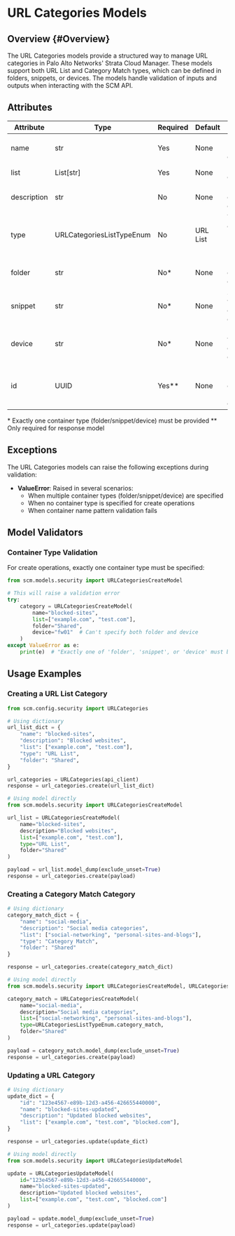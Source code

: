 # URL Categories Models

## Overview {#Overview}

The URL Categories models provide a structured way to manage URL categories in Palo Alto Networks' Strata Cloud Manager.
These models support both URL List and Category Match types, which can be defined in folders, snippets, or devices. The
models handle validation of inputs and outputs when interacting with the SCM API.

## Attributes

| Attribute   | Type                      | Required | Default  | Description                                    |
|-------------|---------------------------|----------|----------|------------------------------------------------|
| name        | str                       | Yes      | None     | Name of the URL category                       |
| list        | List[str]                 | Yes      | None     | Lists of URL categories                        |
| description | str                       | No       | None     | Description of the URL category                |
| type        | URLCategoriesListTypeEnum | No       | URL List | Type of URL category (URL List/Category Match) |
| folder      | str                       | No*      | None     | Folder where category is defined               |
| snippet     | str                       | No*      | None     | Snippet where category is defined              |
| device      | str                       | No*      | None     | Device where category is defined               |
| id          | UUID                      | Yes**    | None     | UUID of the URL category (response only)       |

\* Exactly one container type (folder/snippet/device) must be provided
\** Only required for response model

## Exceptions

The URL Categories models can raise the following exceptions during validation:

- **ValueError**: Raised in several scenarios:
    - When multiple container types (folder/snippet/device) are specified
    - When no container type is specified for create operations
    - When container name pattern validation fails

## Model Validators

### Container Type Validation

For create operations, exactly one container type must be specified:

<div class="termy">

<!-- termynal -->

```python
from scm.models.security import URLCategoriesCreateModel

# This will raise a validation error
try:
    category = URLCategoriesCreateModel(
        name="blocked-sites",
        list=["example.com", "test.com"],
        folder="Shared",
        device="fw01"  # Can't specify both folder and device
    )
except ValueError as e:
    print(e)  # "Exactly one of 'folder', 'snippet', or 'device' must be provided."
```

</div>

## Usage Examples

### Creating a URL List Category

<div class="termy">

<!-- termynal -->

```python
from scm.config.security import URLCategories

# Using dictionary
url_list_dict = {
    "name": "blocked-sites",
    "description": "Blocked websites",
    "list": ["example.com", "test.com"],
    "type": "URL List",
    "folder": "Shared",
}

url_categories = URLCategories(api_client)
response = url_categories.create(url_list_dict)

# Using model directly
from scm.models.security import URLCategoriesCreateModel

url_list = URLCategoriesCreateModel(
    name="blocked-sites",
    description="Blocked websites",
    list=["example.com", "test.com"],
    type="URL List",
    folder="Shared"
)

payload = url_list.model_dump(exclude_unset=True)
response = url_categories.create(payload)
```

</div>

### Creating a Category Match Category

<div class="termy">

<!-- termynal -->

```python
# Using dictionary
category_match_dict = {
    "name": "social-media",
    "description": "Social media categories",
    "list": ["social-networking", "personal-sites-and-blogs"],
    "type": "Category Match",
    "folder": "Shared"
}

response = url_categories.create(category_match_dict)

# Using model directly
from scm.models.security import URLCategoriesCreateModel, URLCategoriesListTypeEnum

category_match = URLCategoriesCreateModel(
    name="social-media",
    description="Social media categories",
    list=["social-networking", "personal-sites-and-blogs"],
    type=URLCategoriesListTypeEnum.category_match,
    folder="Shared"
)

payload = category_match.model_dump(exclude_unset=True)
response = url_categories.create(payload)
```

</div>

### Updating a URL Category

<div class="termy">

<!-- termynal -->

```python
# Using dictionary
update_dict = {
    "id": "123e4567-e89b-12d3-a456-426655440000",
    "name": "blocked-sites-updated",
    "description": "Updated blocked websites",
    "list": ["example.com", "test.com", "blocked.com"],
}

response = url_categories.update(update_dict)

# Using model directly
from scm.models.security import URLCategoriesUpdateModel

update = URLCategoriesUpdateModel(
    id="123e4567-e89b-12d3-a456-426655440000",
    name="blocked-sites-updated",
    description="Updated blocked websites",
    list=["example.com", "test.com", "blocked.com"]
)

payload = update.model_dump(exclude_unset=True)
response = url_categories.update(payload)
```

</div>
